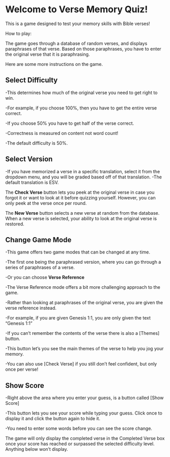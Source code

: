 # Welcome to Verse Memory Quiz!

This is a game designed to test your memory skills with Bible verses! 

How to play:

The game goes through a database of random verses, and displays paraphrases of that verse. Based on those paraphrases, you have to enter the original verse that it is paraphrasing. 

Here are some more instructions on the game.
 
## **Select Difficulty**
 
-This determines how much of the original verse you need to get right to win. 

-For example, if you choose 100%, then you have to get the entire verse correct.

-If you choose 50% you have to get half of the verse correct. 

-Correctness is measured on content not word count!

-The default difficulty is 50%.

## **Select Version**

-If you have memorized a verse in a specific translation, select it from the dropdown menu, and you will be graded based off of that translation.
-The default translation is ESV. 

The **Check Verse** button lets you peek at the original verse in case you forgot it or want to look at it before quizzing yourself.
However, you can only peek at the verse once per round. 

The **New Verse** button selects a new verse at random from the database. When a new verse is selected, your ability to look at the original verse is restored. 

## **Change Game Mode**

-This game offers two game modes that can be changed at any time.

-The first one being the paraphrased version, where you can go through a series of paraphrases of a verse. 

-Or you can choose **Verse Reference**

 -The Verse Reference mode offers a bit more challenging approach to the game. 
 
 -Rather than looking at paraphrases of the original verse, you are given the verse reference instead.
 
 -For example, if you are given Genesis 1:1, you are only given the text “Genesis 1:1”
 
 -If you can’t remember the contents of the verse there is also a [Themes] button. 
 
 -This button let’s you see the main themes of the verse to help you jog your memory. 
 
 -You can also use [Check Verse] if you still don’t feel confident, but only once per verse! 
 

## **Show Score**

-Right above the area where you enter your guess, is a button called [Show Score]

-This button lets you see your score while typing your guess. Click once to display it and click the button again to hide it.

-You need to enter some words before you can see the score change. 


The game will only display the completed verse in the Completed Verse box once your score has reached or surpassed the selected difficulty level. Anything below won’t display. 
